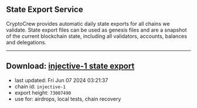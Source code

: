 ## State Export Service
CryptoCrew provides automatic daily state exports for all chains we validate. State export files can be used as genesis files and are a snapshot of the current blockchain state, including all validators, accounts, balances and delegations.

---
**Download: [injective-1 state export](https://dl-eu2.ccvalidators.com/SERVICE/injective/injective-1_export_73007490.json)**
---

- last updated: Fri Jun 07 2024 03:21:37
- chain id: `injective-1`
- export height: `73007490`
- use for: airdrops, local tests, chain recovery
